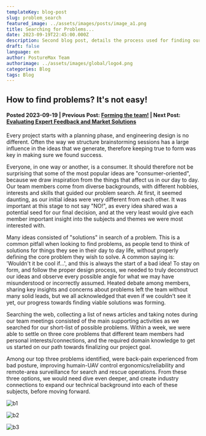 ```yaml
---
templateKey: blog-post
slug: problem_search
featured_image: ../assets/images/posts/image_a1.png
title: Searching for Problems...
date: 2023-09-19T22:45:00.000Z
description: Second blog post, details the process used for finding our project goals
draft: false
language: en
author: PostureMax Team
authorimage: ../assets/images/global/logo4.png
categories: Blog
tags: Blog
---
```

## How to find problems? It's not easy!
#### Posted 2023-09-19 | Previous Post: [Forming the team!](https://posturemax.uwtron.xyz/posts/forming_the_team/ "First blog post, and team formation") | Next Post: [Evaluating Expert Feedback and Market Solutions](https://posturemax.uwtron.xyz/posts/market_and_expert/ "Thrid blog post, we discuss key aspects of our problem with an expert and evaluate existing products")

Every project starts with a planning phase, and engineering design is no different. Often the way we structure brainstorming sessions has a large influence in the ideas that we generate, therefore keeping true to form was key in making sure we found success.

Everyone, in one way or another, is a consumer. It should therefore not be surprising that some of the most popular ideas are "consumer-oriented", because we draw inspiration from the things that affect us in our day to day. Our team members come from diverse backgrounds, with different hobbies, interests and skills that guided our problem search. At first, it seemed daunting, as our initial ideas were very different from each other. It was important at this stage to not say "NO!", as every idea shared was a potential seed for our final decision, and at the very least would give each member important insight into the subjects and themes we were most interested with.

Many ideas consisted of "solutions" in search of a problem. This is a common pitfall when looking to find problems, as people tend to think of solutions for things they see in their day to day life, without properly defining the core problem they wish to solve. A common saying is: 'Wouldn't it be cool if...', and this is always the start of a bad idea! To stay on form, and follow the proper design process, we needed to truly deconstruct our ideas and observe every possible angle for what we may have misunderstood or incorrectly assumed. Heated debate among members, sharing key insights and concerns about problems left the team without many solid leads, but we all acknowledged that even if we couldn't see it yet, our progress towards finding viable solutions was forming.

Searching the web, collecting a list of news articles and taking notes during our team meetings consisted of the main supporting activities as we searched for our short-list of possible problems. Within a week, we were able to settle on three core problems that different team members had personal interests/connections, and the required domain knowledge to get us started on our path towards finalizing our project goal.

Among our top three problems identified, were back-pain experienced from bad posture, improving humain-UAV control ergonomics/reliability and remote-area surveillance for search and rescue operations. From these three options, we would need dive even deeper, and create industry connections to expand our technical background into each of these subjects, before moving forward.

![b1]( https://posturemax.uwtron.xyz/assets/images/posts/b1.png "Posture Corrector")

![b2]( https://posturemax.uwtron.xyz/assets/images/posts/b2.png "Remote Area Surveillance")

![b3]( https://posturemax.uwtron.xyz/assets/images/posts/b3.png "Robot Control Ergonomics")

